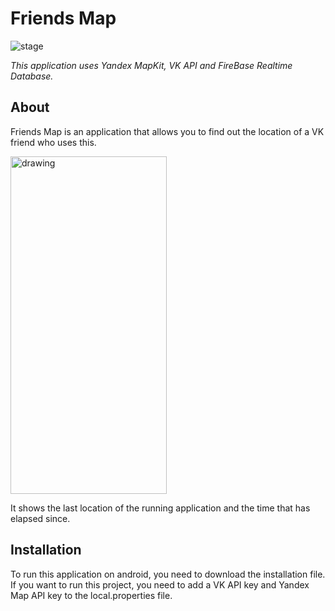 # Friends Map
<img src="https://img.shields.io/badge/stage-pre%20release-green.svg" alt="stage"> 

_This application uses Yandex MapKit, VK API and FireBase Realtime Database._

## About

Friends Map is an application that allows you to find out the location of a VK friend who uses this.  

<img src="https://github.com/Mihail-Larionow/friends_map/blob/master/screenshots/friendsonmap.jpg" alt="drawing" height="540" width="250"/>  

It shows the last location of the running application and the time that has elapsed since.

## Installation

To run this application on android, you need to download the installation file.  
If you want to run this project, you need to add a VK API key and Yandex Map API key to the local.properties file.  


